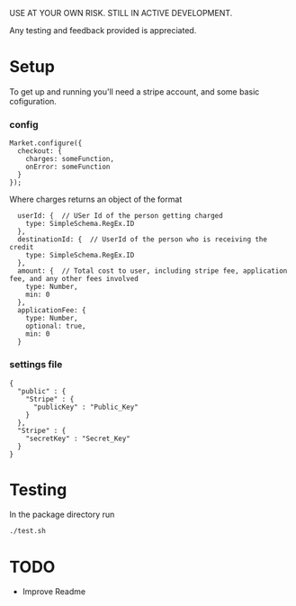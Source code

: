 USE AT YOUR OWN RISK.  STILL IN ACTIVE DEVELOPMENT.

Any testing and feedback provided is appreciated.

# Setup
To get up and running you'll need a stripe account, and some basic cofiguration.

### config

    Market.configure({
      checkout: { 
        charges: someFunction,
        onError: someFunction
      }
    });


Where charges returns an object of the format 

      userId: {  // USer Id of the person getting charged
        type: SimpleSchema.RegEx.ID
      },
      destinationId: {  // UserId of the person who is receiving the credit
        type: SimpleSchema.RegEx.ID
      },
      amount: {  // Total cost to user, including stripe fee, application fee, and any other fees involved
        type: Number,
        min: 0
      },
      applicationFee: {
        type: Number,
        optional: true,
        min: 0
      }

### settings file

    {
      "public" : {
        "Stripe" : {
          "publicKey" : "Public_Key"
        }
      },
      "Stripe" : {
        "secretKey" : "Secret_Key"
      }
    }

# Testing

In the package directory run 

    ./test.sh

# TODO
* Improve Readme
